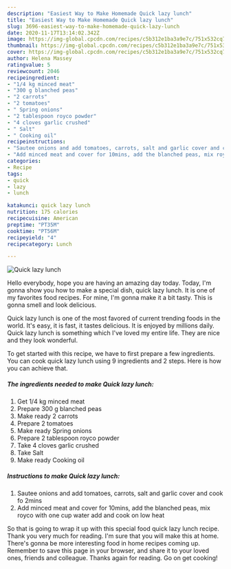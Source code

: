 ```yaml
---
description: "Easiest Way to Make Homemade Quick lazy lunch"
title: "Easiest Way to Make Homemade Quick lazy lunch"
slug: 3696-easiest-way-to-make-homemade-quick-lazy-lunch
date: 2020-11-17T13:14:02.342Z
image: https://img-global.cpcdn.com/recipes/c5b312e1ba3a9e7c/751x532cq70/quick-lazy-lunch-recipe-main-photo.jpg
thumbnail: https://img-global.cpcdn.com/recipes/c5b312e1ba3a9e7c/751x532cq70/quick-lazy-lunch-recipe-main-photo.jpg
cover: https://img-global.cpcdn.com/recipes/c5b312e1ba3a9e7c/751x532cq70/quick-lazy-lunch-recipe-main-photo.jpg
author: Helena Massey
ratingvalue: 5
reviewcount: 2046
recipeingredient:
- "1/4 kg minced meat"
- "300 g blanched peas"
- "2 carrots"
- "2 tomatoes"
- " Spring onions"
- "2 tablespoon royco powder"
- "4 cloves garlic crushed"
- " Salt"
- " Cooking oil"
recipeinstructions:
- "Sautee onions and add tomatoes, carrots, salt and garlic cover and cook fo 2mins"
- "Add minced meat and cover for 10mins, add the blanched peas, mix royco with one cup water add and cook on low heat"
categories:
- Recipe
tags:
- quick
- lazy
- lunch

katakunci: quick lazy lunch 
nutrition: 175 calories
recipecuisine: American
preptime: "PT35M"
cooktime: "PT56M"
recipeyield: "4"
recipecategory: Lunch

---
```



![Quick lazy lunch](https://img-global.cpcdn.com/recipes/c5b312e1ba3a9e7c/751x532cq70/quick-lazy-lunch-recipe-main-photo.jpg)

Hello everybody, hope you are having an amazing day today. Today, I'm gonna show you how to make a special dish, quick lazy lunch. It is one of my favorites food recipes. For mine, I'm gonna make it a bit tasty. This is gonna smell and look delicious.

Quick lazy lunch is one of the most favored of current trending foods in the world. It's easy, it is fast, it tastes delicious. It is enjoyed by millions daily. Quick lazy lunch is something which I've loved my entire life. They are nice and they look wonderful.




To get started with this recipe, we have to first prepare a few ingredients. You can cook quick lazy lunch using 9 ingredients and 2 steps. Here is how you can achieve that.

<!--inarticleads1-->

##### The ingredients needed to make Quick lazy lunch:

1. Get 1/4 kg minced meat
1. Prepare 300 g blanched peas
1. Make ready 2 carrots
1. Prepare 2 tomatoes
1. Make ready  Spring onions
1. Prepare 2 tablespoon royco powder
1. Take 4 cloves garlic crushed
1. Take  Salt
1. Make ready  Cooking oil




<!--inarticleads2-->

##### Instructions to make Quick lazy lunch:

1. Sautee onions and add tomatoes, carrots, salt and garlic cover and cook fo 2mins
1. Add minced meat and cover for 10mins, add the blanched peas, mix royco with one cup water add and cook on low heat




So that is going to wrap it up with this special food quick lazy lunch recipe. Thank you very much for reading. I'm sure that you will make this at home. There's gonna be more interesting food in home recipes coming up. Remember to save this page in your browser, and share it to your loved ones, friends and colleague. Thanks again for reading. Go on get cooking!
